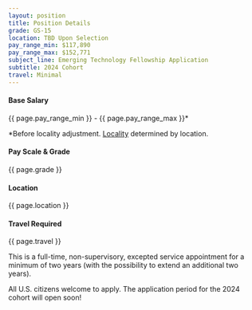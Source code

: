 ```yaml
---
layout: position
title: Position Details
grade: GS-15
location: TBD Upon Selection
pay_range_min: $117,890
pay_range_max: $152,771
subject_line: Emerging Technology Fellowship Application
subtitle: 2024 Cohort
travel: Minimal
---
```


<div class="flex-container">
  <div class="col-4">
    <h4 class="margin-0">Base Salary</h4>
    <p class="margin-0">{{ page.pay_range_min }} - {{ page.pay_range_max }}*</p>
    <p class="font-sm margin-0">*Before locality adjustment. <a href="https://www.opm.gov/policy-data-oversight/pay-leave/salaries-wages/2022/general-schedule/" target="_blank">Locality</a> determined by location.</p>
  </div>
  <div class="col-4">
    <h4 class="margin-0">Pay Scale & Grade</h4>
    <p class="margin-0">{{ page.grade }}</p>
  </div>
  <div class="col-4">
    <h4 class="margin-0">Location</h4>
    <p class="margin-0">{{ page.location }}</p>
  </div>
  <div class="col-4">
    <h4 class="margin-0">Travel Required</h4>
    <p class="margin-0">{{ page.travel }}</p>
  </div>
</div>

<p class="margin-bottom-0">
  This is a full-time, non-supervisory, excepted service appointment for a minimum of two years (with the possibility to extend an additional two years).
</p>
<p class="margin-bottom-0">
  All U.S. citizens welcome to apply. The application period for the 2024 cohort will open soon!
</p>
